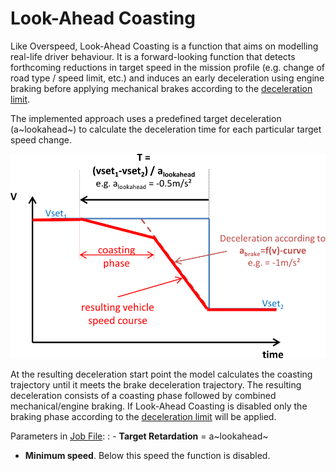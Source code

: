 Look-Ahead Coasting
===================

Like Overspeed, Look-Ahead Coasting is a function that aims on modelling real-life driver behaviour. It is a forward-looking function that detects forthcoming reductions in target speed in the mission profile (e.g. change of road type / speed limit, etc.) and induces an early deceleration using engine braking before applying mechanical brakes according to the [deceleration limit](#acceleration-limiting).

 The implemented approach uses a predefined target deceleration (a~lookahead~) to calculate the deceleration time for each particular target speed change.

![](pics/LAC.svg)

At the resulting deceleration start point the model calculates the
coasting trajectory until it meets the brake deceleration trajectory. The resulting deceleration consists of a coasting phase followed by combined mechanical/engine braking. If Look-Ahead Coasting is disabled only the braking phase according to the [deceleration limit](#acceleration-limiting) will be applied.

Parameters in [Job File](#job-editor):
: -   **Target Retardation** = a~lookahead~
-   **Minimum speed**. Below this speed the function is disabled.
